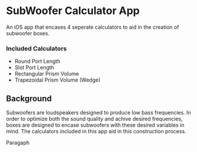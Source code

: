 # SubWoofer Calculator App

An iOS app that encases 4 seperate calculators to aid in the creation of subwoofer boxes. <br />

### Included Calculators

- Round Port Length
- Slot Port Length
- Rectangular Prism Volume
- Trapezoidal Prism Volume (Wedge)

## Background

Subwoofers are loudspeakers designed to produce low bass frequencies. In order to optimize both the sound quality and achive desired frequencies, boxes are designed to encase subwoofers with these desired variables in mind. The calculators included in this app aid in this construction process.

Paragaph
